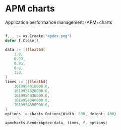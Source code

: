 # APM charts
Application performance management (APM) charts

## 

```go
f, _ := os.Create("apdex.png")
defer f.Close()

data := []float64{
	1.0,
	0.99,
	0.95,
	0.8,
	1.0,
}
times := []float64{
    1619954810000.0,
	1619954820000.0,
	1619954830000.0,
	1619954840000.0,
	1619954850000.0,
}
options := charts.Options{Width: 800, Height: 400}

apmcharts.RenderApdex(data, times, f, options)
```